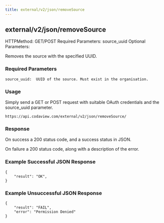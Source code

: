 ```yaml
---
title: external/v2/json/removeSource
---
```

## external/v2/json/removeSource

HTTPMethod: GET/POST
Required Parameters: source_uuid
Optional Parameters:

Removes the source with the specified UUID.

### Required Parameters
`
source_uuid:  UUID of the source. Must exist in the organisation.
`

### Usage

Simply send a GET or POST request with suitable OAuth credentials and the source_uuid parameter.

`https://api.codaview.com/external/v2/json/removeSource/`

### Response

On success a 200 status code, and a success status in JSON.

On failure a 200 status code, along with a description of the error.

### Example Successful JSON Response

    {
        "result": "OK",
    }

### Example Unsuccessful JSON Response

    {
        "result": "FAIL",
        "error": "Permission Denied" 
    }